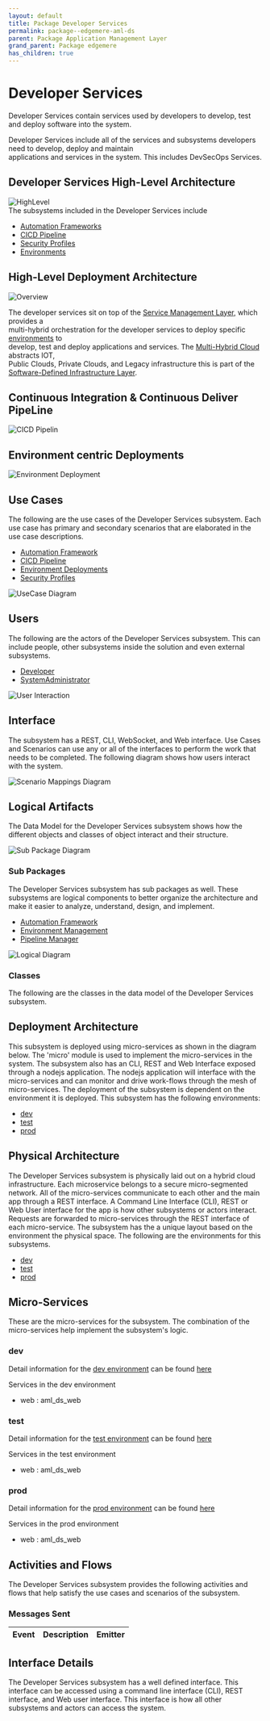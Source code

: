 ```yaml
---
layout: default
title: Package Developer Services
permalink: package--edgemere-aml-ds
parent: Package Application Management Layer
grand_parent: Package edgemere
has_children: true
---
```


# Developer Services

Developer Services contain services used by developers to develop, test and deploy software into the system.

Developer Services include all of the services and subsystems developers need to develop, deploy and maintain  
applications and services in the system. This includes DevSecOps Services.

## Developer Services High-Level Architecture

![HighLevel](./HighLevel.png)  
The subsystems included in the Developer Services include

*   [Automation Frameworks](package--edgemere-aml-ds-af)
*   [CICD Pipeline](package--edgemere-aml-ds-pm)
*   [Security Profiles](package--edgemere-sa-spm)
*   [Environments](package--edgemere-aml-ds-em)

## High-Level Deployment Architecture

![Overview](./Overview.png)

The developer services sit on top of the [Service Management Layer,](package--edgemere-sml) which provides a  
multi-hybrid orchestration for the developer services to deploy specific [environments](package--edgemere-aml-ds-em) to  
develop, test and deploy applications and services. The [Multi-Hybrid Cloud](package--edgemere-sml) abstracts IOT,  
Public Clouds, Private Clouds, and Legacy infrastructure this is part of the  
[Software-Defined Infrastructure Layer](package--edgemere-sdi).

## Continuous Integration & Continuous Deliver PipeLine

![CICD Pipelin](./CICDPipeline.png)

## Environment centric Deployments

![Environment Deployment](./EnvironmentDeployments.png)


## Use Cases

The following are the use cases of the Developer Services subsystem. Each use case has primary and secondary scenarios
that are elaborated in the use case descriptions.

* [Automation Framework](usecase-AutomationFramework)
* [CICD Pipeline](usecase-CICDPipeline)
* [Environment Deployments](usecase-EnvironmentDeployments)
* [Security Profiles](usecase-SecurityProfiles)


![UseCase Diagram](./usecases.png)

## Users

The following are the actors of the Developer Services subsystem. This can include people, other subsystems
inside the solution and even external subsystems.

* [Developer](actor-developer)
* [SystemAdministrator](actor-systemadministrator)


![User Interaction](./userinteraction.png)

## Interface

The subsystem has a REST, CLI, WebSocket, and Web interface. Use Cases and Scenarios can use any or all
of the interfaces to perform the work that needs to be completed. The following  diagram shows how
users interact with the system.

![Scenario Mappings Diagram](./scenariomapping.png)



## Logical Artifacts

The Data Model for the  Developer Services subsystem shows how the different objects and classes of object interact
and their structure.

![Sub Package Diagram](./subpackage.png)

### Sub Packages

The Developer Services subsystem has sub packages as well. These subsystems are logical components to better
organize the architecture and make it easier to analyze, understand, design, and implement.

* [Automation Framework](package--edgemere-aml-ds-af)
* [Environment Management](package--edgemere-aml-ds-em)
* [Pipeline Manager](package--edgemere-aml-ds-pm)


![Logical Diagram](./logical.png)

### Classes

The following are the classes in the data model of the Developer Services subsystem.




## Deployment Architecture

This subsystem is deployed using micro-services as shown in the diagram below. The 'micro' module is
used to implement the micro-services in the system. The subsystem also has an CLI, REST and Web Interface
exposed through a nodejs application. The nodejs application will interface with the micro-services and
can monitor and drive work-flows through the mesh of micro-services. The deployment of the subsystem is
dependent on the environment it is deployed. This subsystem has the following environments:
* [dev](environment--edgemere-aml-ds-dev)
* [test](environment--edgemere-aml-ds-test)
* [prod](environment--edgemere-aml-ds-prod)



## Physical Architecture

The Developer Services subsystem is physically laid out on a hybrid cloud infrastructure. Each microservice belongs
to a secure micro-segmented network. All of the micro-services communicate to each other and the main app through a
REST interface. A Command Line Interface (CLI), REST or Web User interface for the app is how other subsystems or actors
interact. Requests are forwarded to micro-services through the REST interface of each micro-service. The subsystem has
the a unique layout based on the environment the physical space. The following are the environments for this
subsystems.
* [dev](environment--edgemere-aml-ds-dev)
* [test](environment--edgemere-aml-ds-test)
* [prod](environment--edgemere-aml-ds-prod)


## Micro-Services

These are the micro-services for the subsystem. The combination of the micro-services help implement
the subsystem's logic.


### dev

Detail information for the [dev environment](environment--edgemere-aml-ds-dev)
can be found [here](environment--edgemere-aml-ds-dev)

Services in the dev environment

* web : aml_ds_web


### test

Detail information for the [test environment](environment--edgemere-aml-ds-test)
can be found [here](environment--edgemere-aml-ds-test)

Services in the test environment

* web : aml_ds_web


### prod

Detail information for the [prod environment](environment--edgemere-aml-ds-prod)
can be found [here](environment--edgemere-aml-ds-prod)

Services in the prod environment

* web : aml_ds_web


## Activities and Flows
The Developer Services subsystem provides the following activities and flows that help satisfy the use
cases and scenarios of the subsystem.




### Messages Sent

| Event | Description | Emitter |
|-------|-------------|---------|



## Interface Details
The Developer Services subsystem has a well defined interface. This interface can be accessed using a
command line interface (CLI), REST interface, and Web user interface. This interface is how all other
subsystems and actors can access the system.


